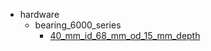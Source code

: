 * hardware
  * bearing_6000_series
    * [40_mm_id_68_mm_od_15_mm_depth](hardware/bearing_6000_series/40_mm_id_68_mm_od_15_mm_depth)
